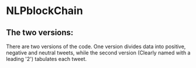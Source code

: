 # NLPblockChain

## The two versions:

  There are two versions of the code. One version divides data into positive, negative and neutral tweets, while the second version (Clearly named with a leading '2') tabulates each tweet.
